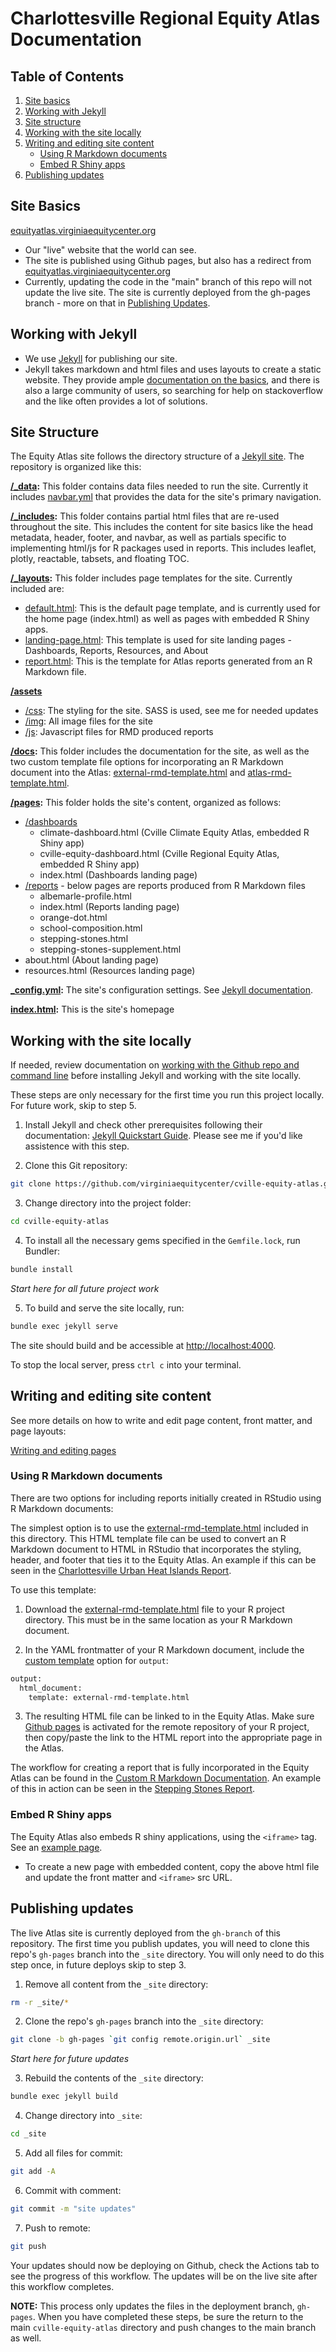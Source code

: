 # Charlottesville Regional Equity Atlas Documentation

## Table of Contents

1. [Site basics](#site-basics)
2. [Working with Jekyll](#working-with-jekyll)
3. [Site structure](#site-structure)
4. [Working with the site locally](#working-with-the-site-locally)
5. [Writing and editing site content](#writing-and-editing-site-content)
   - [Using R Markdown documents](#using-r-markdown-documents)
   - [Embed R Shiny apps](#embed-r-shiny-apps)
8. [Publishing updates](#publishing-updates)

## Site Basics

[equityatlas.virginiaequitycenter.org](https://virginiaequitycenter.github.io/cville-equity-atlas/)
  * Our "live" website that the world can see.
  * The site is published using Github pages, but also has a redirect from [equityatlas.virginiaequitycenter.org](equityatlas.virginiaequitycenter.org)
  * Currently, updating the code in the "main" branch of this repo will not update the live site. The site is currently deployed from the gh-pages branch - more on that in [Publishing Updates](#publishing-updates).

## Working with Jekyll

  * We use [Jekyll](https://jekyllrb.com) for publishing our site.
  * Jekyll takes markdown and html files and uses layouts to create a static website. They provide ample [documentation on the basics](https://jekyllrb.com/docs/), and there is also a large community of users, so searching for help on stackoverflow and the like often provides a lot of solutions.

## Site Structure

The Equity Atlas site follows the directory structure of a [Jekyll site](https://jekyllrb.com/docs/structure/). The repository is organized like this:

**[/_data](https://github.com/virginiaequitycenter/cville-equity-atlas/tree/main/_data):** This folder contains data files needed to run the site. Currently it includes [navbar.yml](https://github.com/virginiaequitycenter/cville-equity-atlas/blob/main/_data/navbar.yml) that provides the data for the site's primary navigation.

**[/_includes](https://github.com/virginiaequitycenter/cville-equity-atlas/tree/main/_includes):** This folder contains partial html files that are re-used throughout the site. This includes the content for site basics like the head metadata, header, footer, and navbar, as well as partials specific to implementing html/js for R packages used in reports. This includes leaflet, plotly, reactable, tabsets, and floating TOC. 

**[/_layouts](https://github.com/virginiaequitycenter/cville-equity-atlas/tree/main/_layouts):** This folder includes page templates for the site. Currently included are:
  * [default.html](https://github.com/virginiaequitycenter/cville-equity-atlas/blob/main/_layouts/default.html): This is the default page template, and is currently used for the home page (index.html) as well as pages with embedded R Shiny apps.
  * [landing-page.html](https://github.com/virginiaequitycenter/cville-equity-atlas/blob/main/_layouts/landing-page.html): This template is used for site landing pages - Dashboards, Reports, Resources, and About
  * [report.html](https://github.com/virginiaequitycenter/cville-equity-atlas/blob/main/_layouts/report.html): This is the template for Atlas reports generated from an R Markdown file.

**[/assets](https://github.com/virginiaequitycenter/cville-equity-atlas/tree/main/assets)**
  * [/css](https://github.com/virginiaequitycenter/cville-equity-atlas/tree/main/assets/css): The styling for the site. SASS is used, see me for needed updates
  * [/img](https://github.com/virginiaequitycenter/cville-equity-atlas/tree/main/assets/img): All image files for the site
  * [/js](https://github.com/virginiaequitycenter/cville-equity-atlas/tree/main/assets/js): Javascript files for RMD produced reports

**[/docs](https://github.com/virginiaequitycenter/cville-equity-atlas/tree/main/docs):** This folder includes the documentation for the site, as well as the two custom template file options for incorporating an R Markdown document into the Atlas: [external-rmd-template.html](https://github.com/virginiaequitycenter/cville-equity-atlas/blob/main/docs/external-rmd-template.html) and [atlas-rmd-template.html](https://github.com/virginiaequitycenter/cville-equity-atlas/blob/main/docs/atlas-rmd-template.html).

**[/pages](https://github.com/virginiaequitycenter/cville-equity-atlas/tree/main/pages):** This folder holds the site's content, organized as follows:
  * [/dashboards](https://github.com/virginiaequitycenter/cville-equity-atlas/tree/main/pages/dashboards)
    * climate-dashboard.html (Cville Climate Equity Atlas, embedded R Shiny app)
    * cville-equity-dashboard.html (Cville Regional Equity Atlas, embedded R Shiny app)
    * index.html (Dashboards landing page)
  * [/reports](https://github.com/virginiaequitycenter/cville-equity-atlas/tree/main/pages/reports) - below pages are reports produced from R Markdown files
    * albemarle-profile.html
    * index.html (Reports landing page)
    * orange-dot.html
    * school-composition.html
    * stepping-stones.html
    * stepping-stones-supplement.html
  * about.html (About landing page)
  * resources.html (Resources landing page)

**[_config.yml](https://github.com/virginiaequitycenter/cville-equity-atlas/blob/main/_config.yml):** The site's configuration settings. See [Jekyll documentation](https://jekyllrb.com/docs/configuration/).

**[index.html](https://github.com/virginiaequitycenter/cville-equity-atlas/blob/main/index.html):** This is the site's homepage

## Working with the site locally

If needed, review documentation on [working with the Github repo and command line](https://github.com/virginiaequitycenter/cville-equity-atlas/blob/main/docs/command-line.md) before installing Jekyll and working with the site locally.

These steps are only necessary for the first time you run this project locally. For future work, skip to step 5.

1. Install Jekyll and check other prerequisites following their documentation: [Jekyll Quickstart Guide](https://jekyllrb.com/docs/). Please see me if you'd like assistence with this step.

2. Clone this Git repository:

```bash
git clone https://github.com/virginiaequitycenter/cville-equity-atlas.git
```

3. Change directory into the project folder:

```bash
cd cville-equity-atlas
```

4. To install all the necessary gems specified in the `Gemfile.lock`, run Bundler:

```bash
bundle install
```

*Start here for all future project work*

5. To build and serve the site locally, run:

```bash
bundle exec jekyll serve
```

The site should build and be accessible at [http://localhost:4000](http://localhost:4000).

To stop the local server, press `ctrl c` into your terminal.

## Writing and editing site content

See more details on how to write and edit page content, front matter, and page layouts:

[Writing and editing pages]()

### Using R Markdown documents

There are two options for including reports initially created in RStudio using R Markdown documents:

The simplest option is to use the [external-rmd-template.html](https://github.com/virginiaequitycenter/cville-equity-atlas/blob/main/docs/external-rmd-template.html) included in this directory. This HTML template file can be used to convert an R Markdown document to HTML in RStudio that incorporates the styling, header, and footer that ties it to the Equity Atlas. An example if this can be seen in the [Charlottesville Urban Heat Islands Report](https://virginiaequitycenter.github.io/Cville-Heat/cville-heat-report.html).

To use this template:
   
  1. Download the [external-rmd-template.html](https://github.com/virginiaequitycenter/cville-equity-atlas/blob/main/docs/external-rmd-template.html) file to your R project directory. This must be in the same location as your R Markdown document.

  2. In the YAML frontmatter of your R Markdown document, include the [custom template](https://bookdown.org/yihui/rmarkdown-cookbook/html-template.html) option for `output`:

  ```bash
  output:
    html_document:
      template: external-rmd-template.html
  ```

  3. The resulting HTML file can be linked to in the Equity Atlas. Make sure [Github pages](https://docs.github.com/en/pages/getting-started-with-github-pages/configuring-a-publishing-source-for-your-github-pages-site) is activated for the remote repository of your R project, then copy/paste the link to the HTML report into the appropriate page in the Atlas. 

The workflow for creating a report that is fully incorporated in the Equity Atlas can be found in the [Custom R Markdown Documentation](). An example of this in action can be seen in the [Stepping Stones Report](https://virginiaequitycenter.github.io/cville-equity-atlas/reports/stepping-stones/).

### Embed R Shiny apps

The Equity Atlas also embeds R shiny applications, using the `<iframe>` tag. See an [example page](https://github.com/virginiaequitycenter/cville-equity-atlas/blob/main/pages/dashboards/cville-equity-dashboard.html).

   * To create a new page with embedded content, copy the above html file and update the front matter and `<iframe>` src URL.

## Publishing updates

The live Atlas site is currently deployed from the `gh-branch` of this repository. The first time you publish updates, you will need to clone this repo's `gh-pages` branch into the `_site` directory. You will only need to do this step once, in future deploys skip to step 3.

1. Remove all content from the `_site` directory:

```bash
rm -r _site/*
```

2. Clone the repo's `gh-pages` branch into the `_site` directory:

```bash
git clone -b gh-pages `git config remote.origin.url` _site
```

*Start here for future updates*

3. Rebuild the contents of the `_site` directory:

```bash
bundle exec jekyll build
```
4. Change directory into `_site`:

```bash
cd _site
```

5. Add all files for commit:

```bash
git add -A
```

6. Commit with comment:

```bash
git commit -m "site updates"
```

7. Push to remote:

```bash
git push
```

Your updates should now be deploying on Github, check the Actions tab to see the progress of this workflow. The updates will be on the live site after this workflow completes. 

**NOTE:** This process only updates the files in the deployment branch, `gh-pages`. When you have completed these steps, be sure the return to the main `cville-equity-atlas` directory and push changes to the main branch as well. 